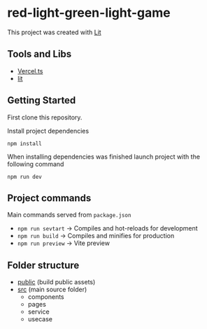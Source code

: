 # red-light-green-light-game

This project was created with [Lit](https://lit.dev/docs/components/overview/)

## Tools and Libs
- [Vercel.ts](https://vercel.com/)
- [lit](https://lit.dev/docs/components/overview/) 

## Getting Started
First clone this repository.

Install project dependencies
```shell
npm install
```
When installing dependencies was finished launch project with the following command
```shell
npm run dev
```

## Project commands
Main commands served from `package.json`

- `npm run sevtart` ->  Compiles and hot-reloads for development
- `npm run build` -> Compiles and minifies for production
- `npm run preview` -> Vite preview

## Folder structure

  * [public](./public) (build public assets)
  * [src](./src) (main source folder)
    * components
    * pages
    * service
    * usecase